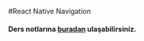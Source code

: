 #React Native Navigation

#### Ders notlarına [buradan](https://docs.google.com/document/d/1GBWg_BiVdA-jt35QLl6Lso-uF7MTbupr/edit?usp=sharing&ouid=105918589073250991182&rtpof=true&sd=true) ulaşabilirsiniz.
